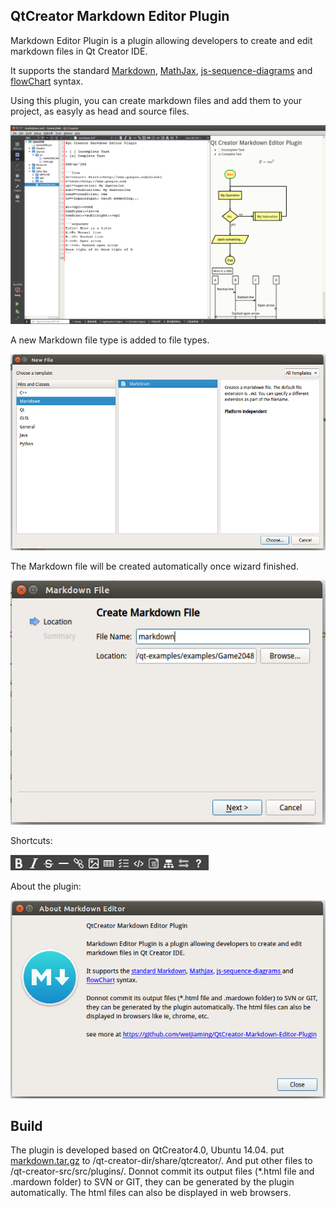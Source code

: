 ## QtCreator Markdown Editor Plugin

Markdown Editor Plugin is a plugin allowing developers to create and edit markdown files in Qt Creator IDE.

It supports the standard [Markdown](https://daringfireball.net/projects/markdown/), [MathJax](https://www.mathjax.org/), [js-sequence-diagrams](https://bramp.github.io/js-sequence-diagrams/)
 and [flowChart](http://flowchart.js.org/) syntax.
 
Using this plugin, you can create markdown files and add them to your project, as easyly as head and source files.

![editor](/editor.png)

A new Markdown file type is added to file types.

![new_file_wizard](/new_file_wizard.png)

The Markdown file will be created automatically once wizard finished.

![new_file_location.png](/new_file_location.png)


Shortcuts:

![shortcuts.png](/shortcuts.png)

About the plugin:

![about.png](/about.png)

## Build

The plugin is developed based on QtCreator4.0, Ubuntu 14.04. put [markdown.tar.gz](/markdown.tar.gz) to /qt-creator-dir/share/qtcreator/. And put other files to /qt-creator-src/src/plugins/. Donnot commit its output files (*.html file and .mardown folder) to SVN or GIT, they can be generated by the plugin automatically. The html files can also be displayed in web browsers.
